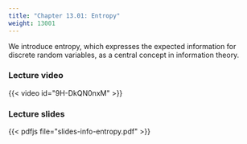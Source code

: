 ```yaml
---
title: "Chapter 13.01: Entropy"
weight: 13001
---
```

We introduce entropy, which expresses the expected information for discrete random variables, as a central concept in information theory. 

<!--more-->

### Lecture video

{{< video id="9H-DkQN0nxM" >}}

### Lecture slides

{{< pdfjs file="slides-info-entropy.pdf" >}}
